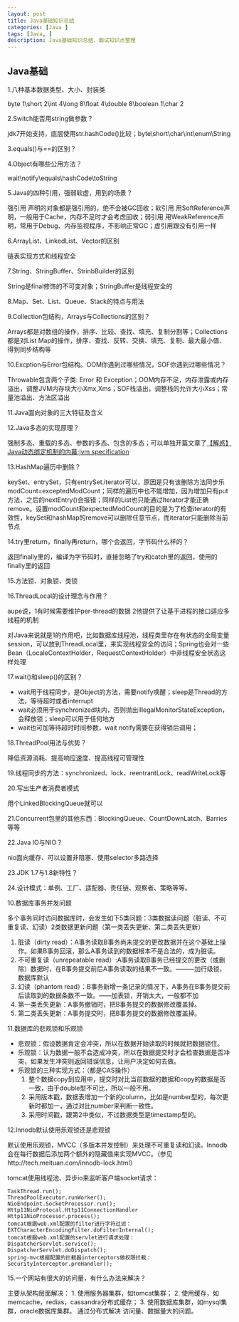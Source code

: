 ```yaml
---
layout: post
title: Java基础知识总结
categories: [Java ]
tags: [Java, ]
description: Java基础知识总结，面试知识点整理
---
```


## Java基础

1.八种基本数据类型、大小、封装类

byte 1\short 2\int 4\long 8\float 4\double 8\boolean 1\char 2

2.Switch能否用string做参数？

jdk7开始支持，底层使用str.hashCode()比较；byte\short\char\int\enum\String

3.equals()与==的区别？

4.Object有哪些公用方法？

wait\notify\equals\hashCode\toString

5.Java的四种引用，强弱软虚，用到的场景？

强引用 声明的对象都是强引用的，绝不会被GC回收；软引用 用SoftReference声明，一般用于Cache，内存不足时才会考虑回收；弱引用 用WeakReference声明，常用于Debug、内存监视程序，不影响正常GC；虚引用跟没有引用一样

6.ArrayList、LinkedList、Vector的区别

链表实现方式和线程安全

7.String、StringBuffer、StrinbBuilder的区别

String是final修饰的不可变对象；StringBuffer是线程安全的

8.Map、Set、List、Queue、Stack的特点与用法

9.Collection包结构，Arrays与Collections的区别？

Arrays都是对数组的操作，排序、比较、查找、填充、复制分割等；Collections都是对List Map的操作，排序、查找、反转、交换、填充、复制、最大最小值、得到同步结构等

10.Excption与Error包结构。OOM你遇到过哪些情况，SOF你遇到过哪些情况？

Throwable包含两个子类: Error 和 Exception；OOM内存不足，内存泄露或内存溢出，调整JVM内存块大小Xmx,Xms；SOF栈溢出，调整栈的允许大小Xss；常量池溢出、方法区溢出

11.Java面向对象的三大特征及含义

12.Java多态的实现原理？

强制多态、重载的多态、参数的多态、包含的多态；可以单独开篇文章了[【解惑】Java动态绑定机制的内幕](http://hxraid.iteye.com/blog/428891);[jvm specification ](http://docs.oracle.com/javase/specs/jvms/se7/html/jvms-5.html)

13.HashMap遍历中删除？

keySet、entrySet，只有entrySet.iterator可以，原因是只有该删除方法同步乐modCount=exceptedModCount；同样的遍历中也不能增加，因为增加只有put方法，之后的nextEntry()会报错；同样的List也只能通过Iterator才能正确remove。设置modCount和expectedModCount的目的是为了检查iterator的有效性，keySet和hashMap的remove可以删除任意节点，而iterator只能删除当前节点

14.try里return，finally再return，哪个会返回，字节码什么样的？

返回finally里的，编译为字节码时，直接忽略了try和catch里的返回，使用的finally里的返回

15.方法锁、对象锁、类锁

16.ThreadLocal的设计理念与作用？

aupe说，1有时候需要维护per-thread的数据 2他提供了让基于进程的接口适应多线程的机制

对Java来说就是1的作用吧，比如数据库线程池，线程类里存在有状态的全局变量session，可以放到ThreadLocal里，来实现线程安全的访问；Spring也会对一些Bean（LocaleContextHolder，RequestContextHolder）中非线程安全状态这样处理

17.wait()和sleep()的区别？

 - wait用于线程同步，是Object的方法，需要notify唤醒；sleep是Thread的方法，等待超时或者interrupt
 - wait必须用于synchronized块内，否则抛出IllegalMonitorStateException，会释放锁；sleep可以用于任何地方
 - wait也可加等待超时时间参数，wait notify需要在获得锁后调用；

18.ThreadPool用法与优势？

降低资源消耗、提高响应速度、提高线程可管理性

19.线程同步的方法：synchronized、lock、reentrantLock、readWriteLock等

20.写出生产者消费者模式

用个LinkedBlockingQueue就可以

21.Concurrent包里的其他东西：BlockingQueue、CountDownLatch、Barries等等

22.Java IO与NIO？

nio面向缓存、可以设置非阻塞、使用selector多路选择

23.JDK 1.7与1.8新特性？

24.设计模式：单例、工厂、适配器、责任链、观察者、策略等等。

10.数据库事务并发问题

多个事务同时访问数据库时，会发生如下5类问题：3类数据读问题（脏读、不可重复读、幻读）2类数据更新问题（第一类丢失更新、第二类丢失更新）
 1. 脏读（dirty read）：A事务读取B事务尚未提交的更改数据并在这个基础上操作。如果B事务回滚，那么A事务读到的数据根本不是合法的，成为脏读。
 2. 不可重复读（unrepeatable read）:A事务读取B事务已经提交的更改（或删除）数据时，在B事务提交前后A事务读取的结果不一致。———加行级锁，数据库默认
 3. 幻读（phantom read）：B事务新增一条记录的情况下，A事务在B事务提交前后读取到的数据条数不一致。——加表锁，开销太大，一般都不加
 4. 第一类丢失更新：A事务撤销时，把B事务提交的数据修改覆盖掉。
 5. 第二类丢失更新：A事务提交时，把B事务提交的数据修改覆盖掉。

11.数据库的悲观锁和乐观锁

 - 悲观锁：假设数据肯定会冲突，所以在数据开始读取的时候就把数据锁住。
 - 乐观锁：认为数据一般不会造成冲突，所以在数据提交时才会检查数据是否冲突，如果发生冲突则返回错误信息，让用户决定如何去做。
 - 乐观锁的三种实现方式：（都是CAS操作）
	1. 整个数据copy到应用中，提交时对比当前数据的数据和copy的数据是否一致，由于double型不可比，所以一般不用。
	2. 采用版本戳，数据表增加一个新的column，比如是number型的，每次更新时都加一，通过对比number来判断一致性。
	3. 采用时间戳，跟第2中类似，不过数据类型是timestamp型的。

12.Innodb默认使用乐观锁还是悲观锁

默认使用乐观锁，MVCC（多版本并发控制）来处理不可重复读和幻读。Innodb会在每行数据后添加两个额外的隐藏值来实现MVCC。（参见http://tech.meituan.com/innodb-lock.html）


tomcat使用线程池、异步io来监听客户端socket请求：

```
TaskThread.run();
ThreadPoolExecutor.runWorker();
NioEndpoint.SocketProcessor.run();
Http11NioProtocal.Http11ConnectionHandler
Http11NioProcessor.process();
tomcat根据web.xml配置的filter进行字符过滤：
EXTCharacterEncodingFilter.doFilterInternal();
tomcat根据web.xml配置的servlet进行请求处理：
DispatcherServlet.service();
DispatcherServlet.doDispatch();
spring-mvc根据配置的拦截器interceptors做权限拦截：
SecurityInterceptor.preHandler();
```

15.一个网站有很大的访问量，有什么办法来解决？

主要从架构层面解决：
	1. 使用服务器集群，如tomcat集群；
	2. 使用缓存，如memcache，redias，cassandra分布式缓存；
	3. 使用数据库集群，如mysql集群，oracle数据库集群。
通过分布式解决 访问量、数据量大的问题。
